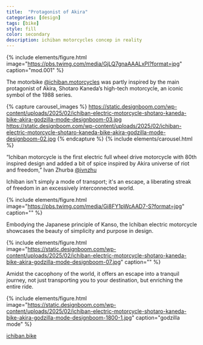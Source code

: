 ```yaml
---
title:  "Protagonist of Akira"
categories: [design]
tags: [bike]
style: fill
color: secondary
description: ichiban motorcycles concep in reality
---
```

{% include elements/figure.html image="https://pbs.twimg.com/media/GjLQ7gnaAAALxPl?format=jpg" caption="mod.001" %}

The motorbike [@ichiban.motorcycles](https://www.instagram.com/ichiban.motorcycles/) was partly inspired by the main protagonist of Akira, Shotaro Kaneda’s high-tech motorcycle, an iconic symbol of the 1988 series.

{% capture carousel_images %}
https://static.designboom.com/wp-content/uploads/2025/02/ichiban-electric-motorcycle-shotaro-kaneda-bike-akira-godzilla-mode-designboom-03.jpg
https://static.designboom.com/wp-content/uploads/2025/02/ichiban-electric-motorcycle-shotaro-kaneda-bike-akira-godzilla-mode-designboom-02.jpg
{% endcapture %}
{% include elements/carousel.html %}

“Ichiban motorcycle is the first electric full wheel drive motorcycle with 80th inspired design and added a bit of spice inspired by Akira universe of riot and freedom,” Ivan Zhurba [@ivnzhu](https://www.instagram.com/ivnzhu/)

Ichiban isn't simply a mode of transport; it's an escape, a liberating streak of freedom in an excessively interconnected world.

{% include elements/figure.html image="https://pbs.twimg.com/media/Gi8FY1pWcAAD7-S?format=jpg" caption="" %}

Embodying the Japanese principle of Kanso, the Ichiban electric motorcycle showcases the beauty of simplicity and purpose in design.

{% include elements/figure.html image="https://static.designboom.com/wp-content/uploads/2025/02/ichiban-electric-motorcycle-shotaro-kaneda-bike-akira-godzilla-mode-designboom-07.jpg" caption="" %}

Amidst the cacophony of the world, it offers an escape into a tranquil journey, not just transporting you to your destination, but enriching the entire ride.

{% include elements/figure.html image="https://static.designboom.com/wp-content/uploads/2025/02/ichiban-electric-motorcycle-shotaro-kaneda-bike-akira-godzilla-mode-designboom-1800-1.jpg" caption="godzilla mode" %}

[ichiban.bike](https://www.ichiban.bike/)


<!-- {% include elements/video.html id="aZNbUITN-mA" %}

How to get a YouTube video ID?
The video ID is located in the URL of the video page, right after the v= URL parameter.
In this case, the URL of the video is: https://www.youtube.com/watch?v=aZNbUITN-mA.
Therefore, the ID of the video is aZNbUITN-mA. -->

